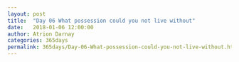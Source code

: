 ```yaml
---
layout: post  
title:  "Day 06 What possession could you not live without"  
date:   2018-01-06 12:00:00  
author: Atrion Darnay  
categories: 365days
permalink: 365days/Day-06-What-possession-could-you-not-live-without.html  
---
```

